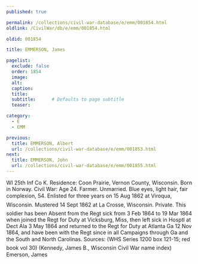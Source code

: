 ```yaml
---
published: true

permalink: /collections/civil-war-database/e/emm/001854.html
oldlink: /CivilWar/db/e/emm/001854.html

oldid: 001854

title: EMMERSON, James

pagelist:
  exclude: false
  order: 1854
  image: 
  alt:
  caption:
  title:
  subtitle:      # Defaults to page subtitle
  teaser:

category: 
  - E 
  - EMM

previous:
  title: EMMERSON, Albert
  url: /collections/civil-war-database/e/emm/001853.html  
next:
  title: EMMERSON, John
  url: /collections/civil-war-database/e/emm/001855.html   
---
```

WI 25th Inf Co K. Residence: Coon Prairie, Vernon County, Wisconsin. Born in Norway. Civil War: Age 24. Farmer. Unmarried. Blue eyes, light hair, fair complexion, 5&#146;4&#148;. Enlisted for three years on 15 Aug 1862 at Viroqua, Wisconsin. Mustered 14 Sept 1862 at La Crosse, Wisconsin. Private. &#147;This soldier has been Absent from the Regt sick from 3 Feb 1864 to 19 Mar 1864 when joined the Regt for Duty at Vicksburg, Miss, then left sick in Hosptl at Dect Ala 3 May 1864 and returned to the Regt for Duty at Atlanta Ga 12 Nov 1864, and have been with the Regt since in all Campaigns through Ga and the South and North Carolinas.&#148; Sources: (WHS Series 1200 box 121-15; red book vol 30) (Kennedy, James B., Wisconsin Civil War name index) &#147;Emerson, James&#148;